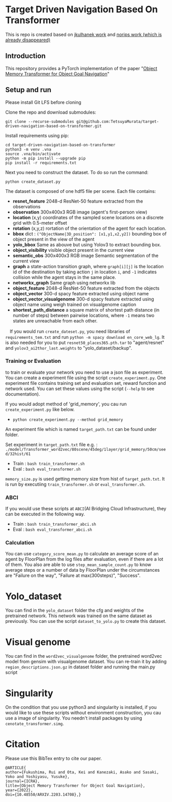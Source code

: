 # Target Driven Navigation Based On Transformer
This is repo is created based on [jkulhanek work](https://github.com/jkulhanek/visual-navigation-agent-pytorch) and [norips work (which is already disappeared)](https://github.com/norips/visual-navigation-agent-pytorch)  

## Introduction

This repository provides a PyTorch implementation of the paper "[Object Memory Transformer for Object Goal Navigation](https://arxiv.org/abs/2203.14708)"

## Setup and run

Please install Git LFS before cloning 

Clone the repo and download submodules:

    git clone --recurse-submodules git@github.com:TetsuyaMurata/target-driven-navigation-based-on-transformer.git

Install requirements using pip:

    cd target-driven-navigation-based-on-transformer
    python3 -m venv .vna
    source .vna/bin/activate
    python -m pip install --upgrade pip
    pip install -r requirements.txt

Next you need to construct the dataset. To do so run the command:
    
    python create_dataset.py

The dataset is composed of one hdf5 file per scene.
Each file contains:
- **resnet_feature** 2048-d ResNet-50 feature extracted from the observations
- **observation** 300x400x3 RGB image (agent's first-person view)
- **location** (x,y) coordinates of the sampled scene locations on a discrete grid with 0.5-meter offset
- **rotation** (x,y,z) rortation of the orientation of the agent for each location.
- **bbox** dict : `("ObjectName|3D_position": [x1,y1,x2,y2])` bounding box of object present in the view of the agent 
- **yolo_bbox** Same as abouve but using Yolov3 to extract bounding box.
- **object_visibility** visible object present in the current view
- **semantic_obs** 300x400x3 RGB image Semantic segmentation of the current view
- **graph** a state-action transition graph, where `graph[i][j]` is the location id of the destination by taking action `j` in location `i`, and `-1` indicates collision while the agent stays in the same place.
- **networkx_graph** Same graph using networkx lib
- **object_feature** 2048-d ResNet-50 feature extracted from the objects
- **object_vector** 300-d spacy feature extracted using object name
- **object_vector_visualgenome** 300-d spacy feature extracted using object name using weigh trained on visualgenome caption
- **shortest_path_distance** a square matrix of shortest path distance (in number of steps) between pairwise locations, where `-1` means two states are unreachable from each other.  
  
　If you would run `create_dateset.py`, you need libraries of `requirements_tem.txt` and run `python -m spacy download en_core_web_lg`. It is also needed for you to put `resnet50_places365.pth.tar` to "agent/resnet" and `yolov3_ai2thor_last.weights` to "yolo_dataset/backup". 
  
### Training or Evaluation
to train or evaluate your network you need to use a json file as experiment. You can create a experiment file using the script `create_experiment.py`. One experiment file contains training set and evaluation set, reward function and network used. You can set these values using the script (``--help`` to see documentation).

If you would adopt method of 'grid_memory', you cau run `create_experiment.py` like below. 
 - `python create_experiment.py --method grid_memory`

An experiment file which is named `target_path.txt` can be found under folder.

Set experiment in `target_path.txt` file e.g. :
    `./model/Transformer_word2vec/80scene/45deg/1layer/grid_memory/50cm/seed/32hist/61`
    
- Train : `bash train_transformer.sh`
- Eval : `bash eval_transformer.sh`

`memory_size.py` is used getting memory size from hist of `target_path.txt`. It is run by executiing `train_transformer.sh` or `eval_transformer.sh`.

### ABCI
If you would use these scripts at `ABCI`(AI Bridging Cloud Infrastructure), they can be executed in the following way.  

- Train : `bash train_transformer_abci.sh`
- Eval : `bash eval_transformer_abci.sh`

### Calculation
You can use `category_score_mean.py` to calculate an average score of an agent by FloorPlan from the log files after evaluation, even if there are a lot of them. You also are able to use `step_mean_sample_count.py` to know average steps or a number of data by FloorPlan under the circumstances are "Failure on the way", "Failure at max(300steps)", "Success".

# Yolo_dataset

You can find in the `yolo_dataset` folder the cfg and weights of the pretrained network. This network was trained on the same dataset as previously. You can use the script `dataset_to_yolo.py` to create this dataset.

# Visual genome

You can find in the `word2vec_visualgenome` folder, the pretrained word2vec model from gensim with visualgenome dataset. You can re-train it by adding `region_descriptions.json.gz` in dataset folder and running the main.py script

# Singularity

On the condition that you use python3 and singularity is installed, if you would like to use these scripts without environment construction, you cau use a image of singularity. You needn't install packages by using `cenotate_transformer.simg`.

# Citation
Please use this BibTex entry to cite our paper.
```
@ARTICLE{
author={Fukushima, Rui and Ota, Kei and Kanezaki, Asako and Sasaki, Yoko and Yoshiyasu, Yusuke},
journal={ICRA},
title={Object Memory Transformer for Object Goal Navigation},
year={2022},
doi={10.48550/ARXIV.2203.14708},}
```

